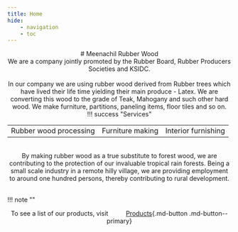 ```yaml
---
title: Home
hide:
    - navigation
    - toc
---
```

<center>
# Meenachil Rubber Wood
</center>

<center>
We are a company jointly promoted by the Rubber Board, Rubber Producers Societies and KSIDC.
<br>
<br>
In our company we are using rubber wood derived from Rubber trees which have lived their life time yielding their main produce - Latex. We are converting this wood to the grade of Teak, Mahogany and such other hard wood. We make furniture, partitions, paneling items, floor tiles and so on.
<br>
!!! success "Services"
    <table id="home_services">
        <tr>
            <td>Rubber wood processing</td>
            <td>Furniture making</td>
            <td>Interior furnishing</td>
        </tr>
    </table>
<br>
By making rubber wood as a true substitute to forest wood, we are contributing to the protection of our invaluable tropical rain forests.​ Being a small scale industry in a remote hilly village, we are providing employment to around one hundred persons, thereby contributing to rural development.
<br>
<br>
</center>

!!! note ""
    <center>
    To see a list of our products, visit &emsp; &emsp; [Products](./products.md){.md-button .md-button--primary}
    </center>